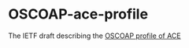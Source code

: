 # OSCOAP-ace-profile
The IETF draft describing the [OSCOAP profile of ACE](https://tools.ietf.org/html/draft-seitz-ace-oscoap-profile)
